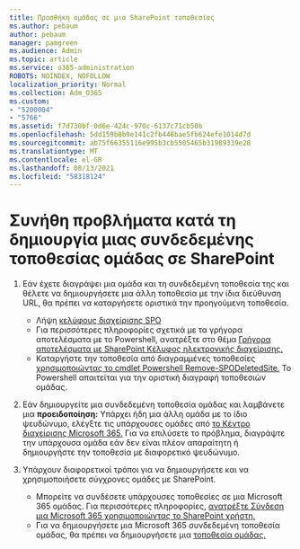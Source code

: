 ```yaml
---
title: Προσθήκη ομάδας σε μια SharePoint τοποθεσίας
ms.author: pebaum
author: pebaum
manager: pamgreen
ms.audience: Admin
ms.topic: article
ms.service: o365-administration
ROBOTS: NOINDEX, NOFOLLOW
localization_priority: Normal
ms.collection: Adm_O365
ms.custom:
- "5200004"
- "5766"
ms.assetid: f7d730bf-0d6e-424c-970c-6137c71cb50b
ms.openlocfilehash: 5dd159b8b9e141c2fb448bae5fb624efe1014d7d
ms.sourcegitcommit: ab75f66355116e995b3cb5505465b31989339e28
ms.translationtype: MT
ms.contentlocale: el-GR
ms.lasthandoff: 08/13/2021
ms.locfileid: "58318124"
---
```

# <a name="common-issues-when-creating-a-group-connected-site-in-sharepoint"></a>Συνήθη προβλήματα κατά τη δημιουργία μιας συνδεδεμένης τοποθεσίας ομάδας σε SharePoint

1. Εάν έχετε διαγράψει μια ομάδα και τη συνδεδεμένη τοποθεσία της και θέλετε να δημιουργήσετε μια άλλη τοποθεσία με την ίδια διεύθυνση URL, θα πρέπει να καταργήσετε οριστικά την προηγούμενη τοποθεσία.

   - Λήψη [κελύφους διαχείρισης SPO](https://support.office.com/article/introduction-to-the-sharepoint-online-management-shell-c16941c3-19b4-4710-8056-34c034493429)
   - Για περισσότερες πληροφορίες σχετικά με τα γρήγορα αποτελέσματα με το Powershell, ανατρέξτε στο θέμα [Γρήγορα αποτελέσματα με SharePoint Κέλυφος ηλεκτρονικής διαχείρισης.](https://docs.microsoft.com/powershell/module/sharepoint-online/remove-sposite)
   - Καταργήστε την τοποθεσία από διαγραμμένες τοποθεσίες [χρησιμοποιώντας το cmdlet Powershell Remove-SPODeletedSite.](https://docs.microsoft.com/powershell/module/sharepoint-online/remove-sposite?view=sharepoint-ps) Το Powershell απαιτείται για την οριστική διαγραφή τοποθεσιών ομάδας.

1. Εάν δημιουργείτε μια συνδεδεμένη τοποθεσία ομάδας και λαμβάνετε μια **προειδοποίηση:** Υπάρχει ήδη μια άλλη ομάδα με το ίδιο ψευδώνυμο, ελέγξτε τις υπάρχουσες ομάδες από [το Κέντρο διαχείρισης Microsoft 365.](https://admin.microsoft.com/AdminPortal/Home#/groups) Για να επιλύσετε το πρόβλημα, διαγράψτε την υπάρχουσα ομάδα εάν δεν είναι πλέον απαραίτητη ή δημιουργήστε την τοποθεσία με διαφορετικό ψευδώνυμο.

1. Υπάρχουν διαφορετικοί τρόποι για να δημιουργήσετε και να χρησιμοποιήσετε σύγχρονες ομάδες με SharePoint.

   - Μπορείτε να συνδέσετε υπάρχουσες τοποθεσίες σε μια Microsoft 365 ομάδας. Για περισσότερες πληροφορίες, [ανατρέξτε Σύνδεση μια Microsoft 365 χρησιμοποιώντας το SharePoint χρήστη.](https://docs.microsoft.com/sharepoint/dev/transform/modernize-connect-to-office365-group#connect-an-office-365-group-using-the-sharepoint-user-interface)
   - Για να δημιουργήσετε μια Microsoft 365 συνδεδεμένη τοποθεσία ομάδας, θα πρέπει να δημιουργήσετε μια [τοποθεσία ομάδας.](https://admin.microsoft.com/sharepoint)
